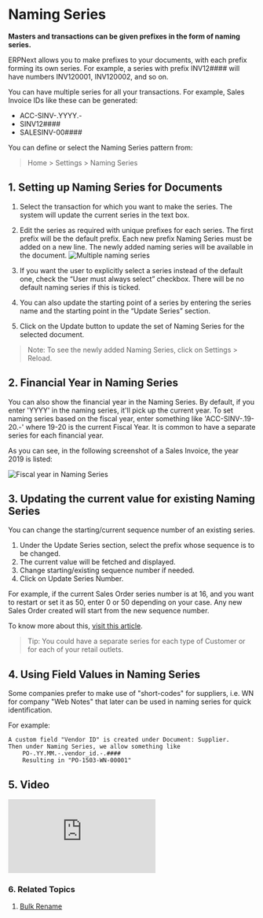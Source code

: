 <!-- add-breadcrumbs -->
# Naming Series

**Masters and transactions can be given prefixes in the form of naming series.**

ERPNext allows you to make prefixes to your documents, with each prefix
forming its own series. For example, a series with prefix INV12#### will have
numbers INV120001, INV120002, and so on.

You can have multiple series for all your transactions. For example, Sales Invoice IDs like these can be generated:

* ACC-SINV-.YYYY.-
* SINV12####
* SALESINV-00####

You can define or select the Naming Series pattern from:

> Home > Settings > Naming Series

## 1. Setting up Naming Series for Documents

1. Select the transaction for which you want to make the series. The system will update the current series in the text box.
2. Edit the series as required with unique prefixes for each series.
  The first prefix will be the default prefix. Each new prefix Naming Series must be added on a new line. The newly added naming series will be available in the document.
  ![Multiple naming series](/docs/v13/assets/img/setup/settings/multiple-naming-series.gif)

3. If you want the user to explicitly select a series instead of the default one, check the “User must always select” checkbox.
  There will be no default naming series if this is ticked.

1. You can also update the starting point of a series by entering the series name and the starting point in the “Update Series” section.

1. Click on the Update button to update the set of Naming Series for the selected document.

> Note: To see the newly added Naming Series, click on Settings > Reload.

## 2. Financial Year in Naming Series
You can also show the financial year in the Naming Series. By default, if you enter 'YYYY' in the naming series, it'll pick up the current year. To set naming series based on the fiscal year, enter something like 'ACC-SINV-.19-20.-' where 19-20 is the current Fiscal Year. It is common to have a separate series for each financial year.

As you can see, in the following screenshot of a Sales Invoice, the year 2019 is listed:

![Fiscal year in Naming Series](/docs/v13/assets/img/setup/settings/year-naming-series.png)


## 3. Updating the current value for existing Naming Series

You can change the starting/current sequence number of an existing series.

1. Under the Update Series section, select the prefix whose sequence is to be changed.
1. The current value will be fetched and displayed.
1. Change starting/existing sequence number if needed.
1. Click on Update Series Number.

For example, if the current Sales Order series number is at 16, and you want to restart or set it as 50, enter 0 or 50 depending on your case. Any new Sales Order created will start from the new sequence number.

To know more about this, [visit this article](/docs/v13/user/manual/en/setting-up/articles/naming-series-current-value).

> Tip: You could have a separate series for each type of Customer or for
each of your retail outlets.

## 4. Using Field Values in Naming Series

Some companies prefer to make use of "short-codes" for suppliers, i.e. WN for company "Web Notes" that later can be used in naming series for quick identification.

For example:

    A custom field "Vendor ID" is created under Document: Supplier.
    Then under Naming Series, we allow something like
        PO-.YY.MM.-.vendor_id.-.####
        Resulting in "PO-1503-WN-00001"

## 5. Video
<div>
  <div class='embed-container'>
    <iframe src='https://www.youtube.com/embed//IGyISSfI1qU' frameborder='0' allowfullscreen>
    </iframe>
  </div>
</div>

### 6. Related Topics
1. [Bulk Rename](/docs/v13/user/manual/en/setting-up/settings/bulk-rename)
